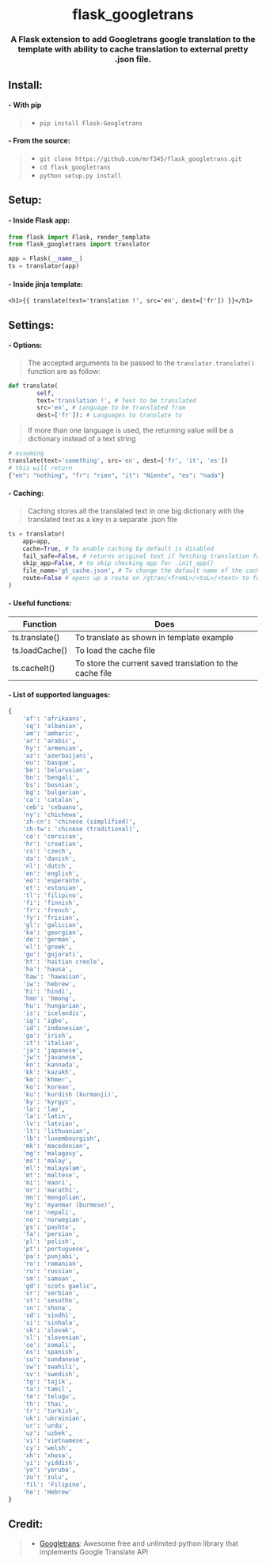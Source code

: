 <h1 align='center'> flask_googletrans </h1>
<h3 align='center'>
    A Flask extension to add Googletrans google translation to the template with ability to cache translation to external pretty .json file.
</h3>

## Install:
#### - With pip
> - `pip install Flask-Googletrans` <br />

#### - From the source:
> - `git clone https://github.com/mrf345/flask_googletrans.git`<br />
> - `cd flask_googletrans` <br />
> - `python setup.py install`

## Setup:
#### - Inside Flask app:
```python
from flask import Flask, render_template
from flask_googletrans import translator

app = Flask(__name__)
ts = translator(app)
```

#### - Inside jinja template:
```jinja
<h1>{{ translate(text='translation !', src='en', dest=['fr']) }}</h1>
```

## Settings:
#### - Options:
> The accepted arguments to be passed to the `translator.translate()` function are as follow:
```python
def translate(
        self,
        text='translation !', # Text to be translated
        src='en', # Language to be translated from
        dest=['fr']): # Languages to translate to
```
> If more than one language is used, the returning value will be a dictionary instead of a text string
```python
# assuming
translate(text='something', src='en', dest=['fr', 'it', 'es'])
# this will return 
{"en": "nothing", "fr": "rien", "it": "Niente", "es": "nada"}
```

#### - Caching:
> Caching stores all the translated text in one big dictionary with the translated text as a key in a separate .json file
```python
ts = translator(
    app=app,
    cache=True, # To enable caching by default is disabled
    fail_safe=False, # returns original text if fetching translation failed
    skip_app=False, # to skip checking app for .init_app()
    file_name='gt_cache.json', # To change the default name of the cache file
    route=False # opens up a route on /gtran/<fromL>/<toL>/<text> to fetch translation as json response {translation: 'text ...'}
)
```

#### - Useful functions:

Function | Does
---------|----------
 ts.translate() | To translate as shown in template example
 ts.loadCache() | To load the cache file
 ts.cacheIt() | To store the current saved translation to the cache file


#### - List of supported languages:
```python
{
    'af': 'afrikaans',
    'sq': 'albanian',
    'am': 'amharic',
    'ar': 'arabic',
    'hy': 'armenian',
    'az': 'azerbaijani',
    'eu': 'basque',
    'be': 'belarusian',
    'bn': 'bengali',
    'bs': 'bosnian',
    'bg': 'bulgarian',
    'ca': 'catalan',
    'ceb': 'cebuano',
    'ny': 'chichewa',
    'zh-cn': 'chinese (simplified)',
    'zh-tw': 'chinese (traditional)',
    'co': 'corsican',
    'hr': 'croatian',
    'cs': 'czech',
    'da': 'danish',
    'nl': 'dutch',
    'en': 'english',
    'eo': 'esperanto',
    'et': 'estonian',
    'tl': 'filipino',
    'fi': 'finnish',
    'fr': 'french',
    'fy': 'frisian',
    'gl': 'galician',
    'ka': 'georgian',
    'de': 'german',
    'el': 'greek',
    'gu': 'gujarati',
    'ht': 'haitian creole',
    'ha': 'hausa',
    'haw': 'hawaiian',
    'iw': 'hebrew',
    'hi': 'hindi',
    'hmn': 'hmong',
    'hu': 'hungarian',
    'is': 'icelandic',
    'ig': 'igbo',
    'id': 'indonesian',
    'ga': 'irish',
    'it': 'italian',
    'ja': 'japanese',
    'jw': 'javanese',
    'kn': 'kannada',
    'kk': 'kazakh',
    'km': 'khmer',
    'ko': 'korean',
    'ku': 'kurdish (kurmanji)',
    'ky': 'kyrgyz',
    'lo': 'lao',
    'la': 'latin',
    'lv': 'latvian',
    'lt': 'lithuanian',
    'lb': 'luxembourgish',
    'mk': 'macedonian',
    'mg': 'malagasy',
    'ms': 'malay',
    'ml': 'malayalam',
    'mt': 'maltese',
    'mi': 'maori',
    'mr': 'marathi',
    'mn': 'mongolian',
    'my': 'myanmar (burmese)',
    'ne': 'nepali',
    'no': 'norwegian',
    'ps': 'pashto',
    'fa': 'persian',
    'pl': 'polish',
    'pt': 'portuguese',
    'pa': 'punjabi',
    'ro': 'romanian',
    'ru': 'russian',
    'sm': 'samoan',
    'gd': 'scots gaelic',
    'sr': 'serbian',
    'st': 'sesotho',
    'sn': 'shona',
    'sd': 'sindhi',
    'si': 'sinhala',
    'sk': 'slovak',
    'sl': 'slovenian',
    'so': 'somali',
    'es': 'spanish',
    'su': 'sundanese',
    'sw': 'swahili',
    'sv': 'swedish',
    'tg': 'tajik',
    'ta': 'tamil',
    'te': 'telugu',
    'th': 'thai',
    'tr': 'turkish',
    'uk': 'ukrainian',
    'ur': 'urdu',
    'uz': 'uzbek',
    'vi': 'vietnamese',
    'cy': 'welsh',
    'xh': 'xhosa',
    'yi': 'yiddish',
    'yo': 'yoruba',
    'zu': 'zulu',
    'fil': 'Filipino',
    'he': 'Hebrew'
}

```

## Credit:
> - [Googletrans][1311353e]: Awesome free and unlimited python library that implements Google Translate API

  [1311353e]: https://github.com/ssut/py-googletrans "Googletrans repo"
